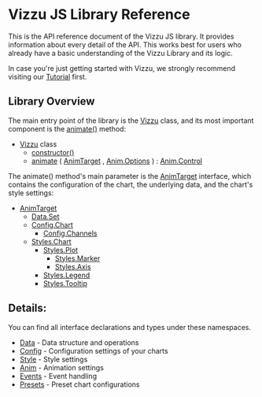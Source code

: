 # Vizzu JS Library Reference

This is the API reference document of the Vizzu JS library. It provides information
about every detail of the API. This works best for users who already have a basic
understanding of the Vizzu Library and its logic.

In case you're just getting started with Vizzu, we strongly recommend visiting our 
[Tutorial](https://lib.vizzuhq.com/0.5) first.

## Library Overview

The main entry point of the library is the [Vizzu](classes/vizzu.Vizzu.html) class, 
and its most important component is the [animate()](classes/vizzu.Vizzu.html#animate) method:

* [Vizzu](classes/vizzu.Vizzu.html) class
	* [constructor()](classes/vizzu.Vizzu.html#constructor)
	* [animate](classes/vizzu.Vizzu.html#animate) ( [AnimTarget](interfaces/vizzu.AnimTarget.html) , [Anim.Options](interfaces/vizzu.Anim.Options.html) )
	  : [Anim.Control](interfaces/vizzu.Anim.Control.html)

The animate() method's main parameter is the [AnimTarget](interfaces/vizzu.AnimTarget.html)
interface, which contains the configuration of the chart, the underlying data, and the chart's style settings:

* [AnimTarget](interfaces/vizzu.AnimTarget.html)
	* [Data.Set](modules/vizzu.Data.html#Set)
	* [Config.Chart](interfaces/vizzu.Config.Chart.html)
		* [Config.Channels](interfaces/vizzu.Config.Channels.html)
	* [Styles.Chart](interfaces/vizzu.Styles.Chart.html)
		* [Styles.Plot](interfaces/vizzu.Styles.Plot.html)
			* [Styles.Marker](interfaces/vizzu.Styles.Marker.html)
			* [Styles.Axis](interfaces/vizzu.Styles.Axis.html)
		* [Styles.Legend](interfaces/vizzu.Styles.Legend.html)
		* [Styles.Tooltip](interfaces/vizzu.Styles.Tooltip.html)
		

## Details:

You can find all interface declarations and types under these namespaces. 

* [Data](modules/vizzu.Data.html) - Data structure and operations
* [Config](modules/vizzu.Config.html) - Configuration settings of your charts
* [Style](modules/vizzu.Styles.html) - Style settings
* [Anim](modules/vizzu.Anim.html) - Animation settings
* [Events](modules/vizzu.Event.html) - Event handling
* [Presets](modules/presets.html) - Preset chart configurations
